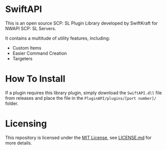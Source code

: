 # SwiftAPI
This is an open source SCP: SL Plugin Library developed by SwiftKraft for NWAPI SCP: SL Servers. 

It contains a multitude of utility features, including:

- Custom Items
- Easier Command Creation
- Targeters

# How To Install

If a plugin requires this library plugin, simply download the `SwiftAPI.dll` file from releases and place the file in the `PluginAPI/plugins/[port number]/` folder.

# Licensing

This repository is licensed under the [MIT License](https://mit-license.org), see [LICENSE.md](LICENSE.md) for more details.
